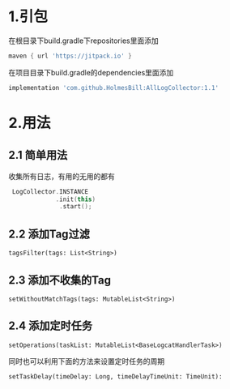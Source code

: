# 1.引包

在根目录下build.gradle下repositories里面添加

```groovy
maven { url 'https://jitpack.io' }
```

在项目目录下build.gradle的dependencies里面添加

```groovy
implementation 'com.github.HolmesBill:AllLogCollector:1.1'
```





# 2.用法

## 2.1 简单用法

收集所有日志，有用的无用的都有

```kotlin
 LogCollector.INSTANCE
             .init(this)
              .start();
```

## 2.2 添加Tag过滤

```kotin
tagsFilter(tags: List<String>)
```

## 2.3 添加不收集的Tag

```kotin
setWithoutMatchTags(tags: MutableList<String>)
```

## 2.4 添加定时任务

```kotin
setOperations(taskList: MutableList<BaseLogcatHandlerTask>)
```

同时也可以利用下面的方法来设置定时任务的周期

```kotin
setTaskDelay(timeDelay: Long, timeDelayTimeUnit: TimeUnit):
```

